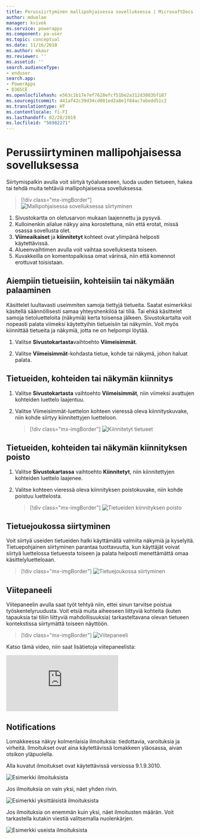 ```yaml
---
title: Perussiirtyminen mallipohjaisessa sovelluksessa | MicrosoftDocs
author: mduelae
manager: kvivek
ms.service: powerapps
ms.component: pa-user
ms.topic: conceptual
ms.date: 11/16/2018
ms.author: mkaur
ms.reviewer: ''
ms.assetid: ''
search.audienceType:
- enduser
search.app:
- PowerApps
- D365CE
ms.openlocfilehash: e563c1b17e7ef7628efcf51be2a312d3083bf187
ms.sourcegitcommit: 441af42c39d34cd001ed2a8e1f84ac7abedd51c2
ms.translationtype: HT
ms.contentlocale: fi-FI
ms.lasthandoff: 02/28/2019
ms.locfileid: "56982271"
---
```

#  <a name="basic-navigation-in-a-model-driven-app"></a>Perussiirtyminen mallipohjaisessa sovelluksessa 

Siirtymispalkin avulla voit siirtyä työalueeseen, luoda uuden tietueen, hakea tai tehdä muita tehtäviä mallipohjaisessa sovelluksessa.

> [!div class="mx-imgBorder"]
> ![Mallipohjaisessa sovelluksessa siirtyminen](media/nav.png "Mallipohjaisessa sovelluksessa siirtyminen")

1. Sivustokartta on oletusarvon mukaan laajennettu ja pysyvä.
2. Kulloinenkin alialue näkyy aina korostettuna, niin että erotat, missä osassa sovellusta olet.
3. **Viimeaikaiset** ja **kiinnitetyt** kohteet ovat ylimpänä helposti käytettävissä. 
4. Alueenvaihtimen avulla voit vaihtaa sovelluksesta toiseen.
5. Kuvakkeilla on komentopalkissa omat värinsä, niin että komennot erottuvat toisistaan.
  
## <a name="get-back-to-recent-records-items-or-view"></a>Aiempiin tietueisiin, kohteisiin tai näkymään palaaminen
Käsittelet luultavasti useimmiten samoja tiettyjä tietueita. Saatat esimerkiksi käsitellä säännöllisesti samaa yhteyshenkilöä tai tiliä. Tai ehkä käsittelet samoja tietoluetteloita (näkymiä) kerta toisensa jälkeen. Sivustokartalta voit nopeasti palata viimeksi käytettyihin tietueisiin tai näkymiin. Voit myös kiinnittää tietueita ja näkymiä, jotta ne on helpompi löytää. 
  
1. Valitse **Sivustokartasta**vaihtoehto **Viimeisimmät**.
  
2. Valitse **Viimeisimmät**-kohdasta tietue, kohde tai näkymä, johon haluat palata. 

## <a name="pin-records-items-or-view"></a>Tietueiden, kohteiden tai näkymän kiinnitys

1. Valitse **Sivustokartasta** vaihtoehto **Viimeisimmät**, niin viimeksi avattujen kohteiden luettelo laajentuu.
2. Valitse Viimeisimmät-luettelon kohteen vieressä oleva kiinnityskuvake, niin kohde siirtyy kiinnitettyjen luetteloon.

   > [!div class="mx-imgBorder"]
   > ![Kiinnitetyt tietueet](media/pinnedrecords.png "Kiinnitetyt tietueet")

## <a name="unpin-records-items-or-view"></a>Tietueiden, kohteiden tai näkymän kiinnityksen poisto

1. Valitse **Sivustokartassa** vaihtoehto **Kiinnitetyt**, niin kiinnitettyjen kohteiden luettelo laajenee.
2. Valitse kohteen vieressä oleva kiinnityksen poistokuvake, niin kohde poistuu luettelosta.  

   > [!div class="mx-imgBorder"]
   > ![Tietueiden kiinnityksen poisto](media/unpinnedrecords.png "Tietueiden kiinnityksen poisto")

## <a name="record-set-navigation"></a>Tietuejoukossa siirtyminen 
Voit siirtyä useiden tietueiden halki käyttämällä valmiita näkymiä ja kyselyitä. Tietuepohjainen siirtyminen parantaa tuottavuutta, kun käyttäjät voivat siirtyä luettelossa tietueesta toiseen ja palata helposti menettämättä omaa käsittelyluetteloaan.

> [!div class="mx-imgBorder"]
> ![Tietuejoukossa siirtyminen](media/recordset.png "Tietuejoukossa siirtyminen")

## <a name="reference-panel"></a>Viitepaneeli
Viitepaneelin avulla saat työt tehtyä niin, ettei sinun tarvitse poistua työskentelyruudusta. Voit etsiä muita aiheeseen liittyviä kohteita (kuten tapauksia tai tiliin liittyviä mahdollisuuksia) tarkasteltavana olevan tietueen kontekstissa siirtymättä toiseen näyttöön.

> [!div class="mx-imgBorder"]
> ![Viitepaneeli](media/reference-panel.png "Viitepaneeli")

 Katso tämä video, niin saat lisätietoja viitepaneelista:

<div class="embeddedvideo"><iframe src="https://www.microsoft.com/en-us/videoplayer/embed/d8224c3f-6e20-4b8e-9d0d-b0f5602c7708" frameborder="0" allowfullscreen=""></iframe></div>

## <a name="notifications"></a>Notifications 

Lomakkeessa näkyy kolmenlaisia ilmoituksia: tiedottavia, varoituksia ja virheitä. Ilmoitukset ovat aina käytettävissä lomakkeen yläosassa, aivan otsikon yläpuolella.

Alla kuvatut ilmoitukset ovat käytettävissä versiossa 9.1.9.3010.

![Esimerkki ilmoituksista](media/notifications.png "Esimerkki ilmoituksista")

Jos ilmoituksia on vain yksi, näet yhden rivin.

![Esimerkki yksittäisistä ilmoituksista](media/single_notification.png "Esimerkki yksittäisistä ilmoituksista")

Jos ilmoituksia on enemmän kuin yksi, näet ilmoitusten määrän. Voit tarkastella kutakin viestiä valitsemalla nuolenkärjen.

![Esimerkki useista ilmoituksista](media/multiple_notification.png "Esimerkki useista ilmoituksista")



